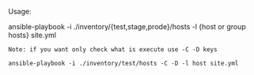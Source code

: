 Usage:

ansible-playbook -i ./inventory/{test,stage,prode}/hosts -l {host or group hosts} site.yml
```
Note: if you want only check what is execute use -C -D keys

ansible-playbook -i ./inventory/test/hosts -C -D -l host site.yml
```
